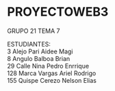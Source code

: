 # PROYECTOWEB3

GRUPO 21  TEMA 7

ESTUDIANTES:<br>
              3    Alejo Pari Aidee Magi<br>
              8    Angulo Balboa Brian<br>
              29   Calle Nina Pedro Enrrique<br>
              128  Marca Vargas Ariel Rodrigo<br>
              155  Quispe Cerezo Nelson Elias
